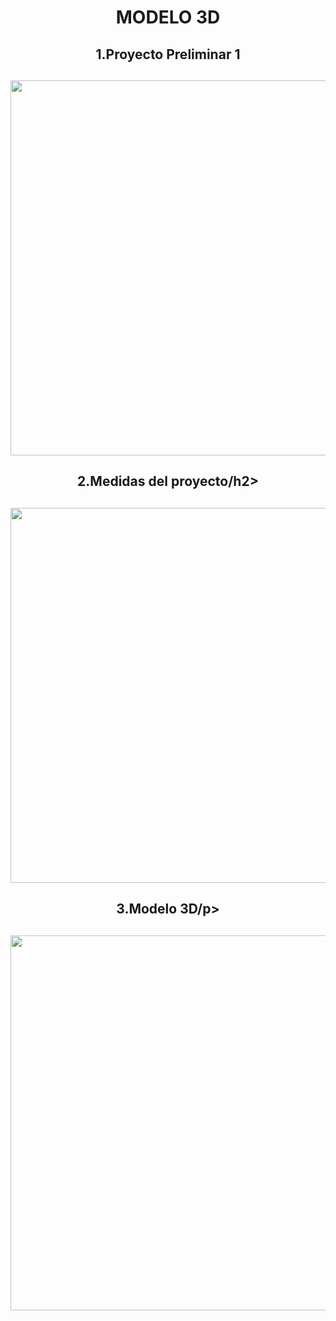 <h1 align="center">MODELO 3D</h1>
<h2 align="center"><strong>1.</strong>Proyecto Preliminar 1</h2>

<h2 align="center"><img src ="https://github.com/SebastianSilvaSC/Fundamento-Grupo_5/blob/main/Proyecto/Imagenes/E_PROYECTOPRELIMINAR.jpg" width="600px"></h2>

<h2 align="center"><strong>2.</strong>Medidas del proyecto/h2>

<h2 align="center"><img src ="https://github.com/SebastianSilvaSC/Fundamento-Grupo_5/blob/main/Proyecto/Imagenes/E_PROYECTOMEDIDAS.png" width="600px"></h2>

<h2 align="center"><strong>3.</strong>Modelo 3D/p>

<h2 align="center"><img src ="https://github.com/SebastianSilvaSC/Fundamento-Grupo_5/blob/main/Proyecto/Imagenes/D_CAJANEGRA.jpg" width="600px"></h2>
